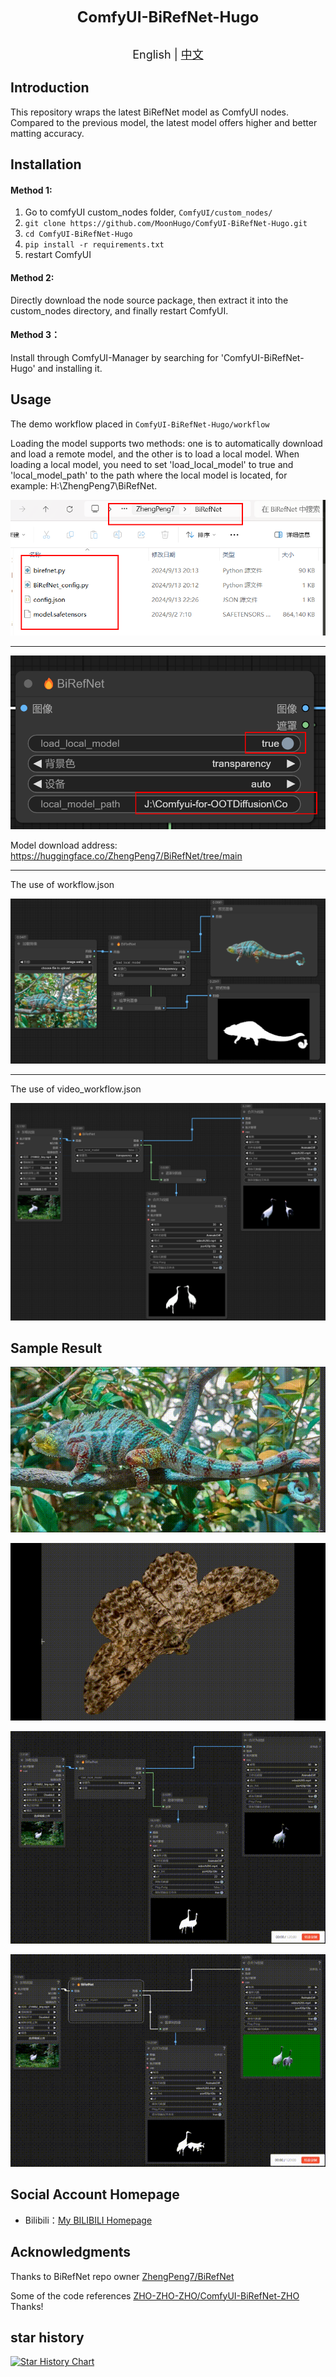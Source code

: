 <strong><p align="center"><font size=5>ComfyUI-BiRefNet-Hugo</font></p>
</strong>
<p align="center">
    <br> <font size=4>English | <a href="README.md">中文</a></font>
</p>

## Introduction

This repository wraps the latest BiRefNet model as ComfyUI nodes. Compared to the previous model, the latest model offers higher and better matting accuracy.

## Installation 

#### Method  1:

1. Go to comfyUI custom_nodes folder, `ComfyUI/custom_nodes/`
2. `git clone https://github.com/MoonHugo/ComfyUI-BiRefNet-Hugo.git`
3. `cd ComfyUI-BiRefNet-Hugo`
4. `pip install -r requirements.txt`
5. restart ComfyUI

#### Method 2:
Directly download the node source package, then extract it into the custom_nodes directory, and finally restart ComfyUI.

#### Method 3：
Install through ComfyUI-Manager by searching for 'ComfyUI-BiRefNet-Hugo' and installing it.

## Usage

The demo workflow placed in `ComfyUI-BiRefNet-Hugo/workflow`

Loading the model supports two methods: one is to automatically download and load a remote model, and the other is to load a local model. When loading a local model, you need to set 'load_local_model' to true and 'local_model_path' to the path where the local model is located, for example: H:\ZhengPeng7\BiRefNet.

![](./assets/9e6bf0f9-67a7-41ea-bc4b-d8352e4fac4a.png)

___

![](./assets/e21c32bf-ab98-444a-8055-54975ac47da3.png)


Model download address: https://huggingface.co/ZhengPeng7/BiRefNet/tree/main

___
The use of workflow.json

![plot](./assets/d0a22b2a-ceb3-4205-9b4e-f6a68e4337c7.png)

___
The use of video_workflow.json

![plot](./assets/2de5b085-1125-46f9-8ef3-06706743f182.png)

## Sample Result

![](./assets/demo1.gif)

![](./assets/demo2.gif)

![](./assets/demo3.gif)

![](./assets/demo4.gif)

## Social Account Homepage
- Bilibili：[My BILIBILI Homepage](https://space.bilibili.com/1303099255)

## Acknowledgments

Thanks to BiRefNet repo owner [ZhengPeng7/BiRefNet](https://github.com/zhengpeng7/birefnet)

Some of the code references [ZHO-ZHO-ZHO/ComfyUI-BiRefNet-ZHO](https://github.com/ZHO-ZHO-ZHO/ComfyUI-BiRefNet-ZHO) Thanks!

## star history

[![Star History Chart](https://api.star-history.com/svg?repos=MoonHugo/ComfyUI-BiRefNet-Hugo&type=Date)](https://star-history.com/#MoonHugo/ComfyUI-BiRefNet-Hugo&Date)